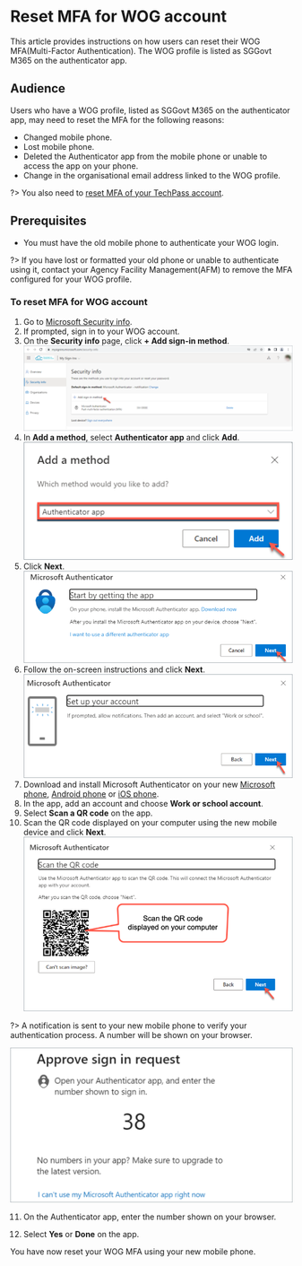 # Reset MFA for WOG account

This article provides instructions on how users can reset their WOG MFA(Multi-Factor Authentication). The WOG profile is listed as SGGovt M365 on the authenticator app. 

## Audience

Users who have a WOG profile, listed as SGGovt M365 on the authenticator app, may need to reset the MFA for the following reasons:

- Changed mobile phone.
- Lost mobile phone.
- Deleted the Authenticator app from the mobile phone or unable to access the app on your phone.
- Change in the organisational email address linked to the WOG profile.

?> You also need to [reset MFA of your TechPass account](reset-security-verification-for-wog-account).

## Prerequisites

- You must have the old mobile phone to authenticate your WOG login.

?> If you have lost or formatted your old phone or unable to authenticate using it, contact your Agency Facility Management(AFM) to remove the MFA configured for your WOG profile.

### To reset MFA for WOG account

1. Go to [Microsoft Security info](https://mysignins.microsoft.com/security-info).
2. If prompted, sign in to your WOG account.
3. On the **Security info** page, click **+ Add sign-in method**.
![add-sign-in-method](assets/images/reset-techpass-mfa-vendor/add-sign-in-method.png)
4. In **Add a method**, select **Authenticator app** and click **Add**.
![add-auth-method](assets/images/reset-techpass-mfa-vendor/add-method.png)
5. Click **Next**.
![install-auth-method](assets/images/reset-techpass-mfa-vendor/install-auth-app.png)
6. Follow the on-screen instructions and click **Next**.
![keep-your-account-secure-next](assets/images/onboarding/po-non-se/keep-your-account-secure-next.png)
7. Download and install Microsoft Authenticator on your new [Microsoft phone](https://www.microsoft.com/en-sg/store/apps/windows-phone), [Android phone](https://play.google.com/store/apps?hl=en&amp;gl=US) or [iOS phone](https://www.apple.com/app-store/).
8. In the app, add an account and choose **Work or school account**.
9. Select **Scan a QR code** on the app.
10. Scan the QR code displayed on your computer using the new mobile device and click **Next**.
![scan-qr-code](assets/images/security-verification-for-wog/reset-wog-mfa/scan-qr-code.png)

  ?> A notification is sent to your new mobile phone to verify your authentication process. A number will be shown on your browser.

![mfa](assets/images/onboarding/po-non-se/mfa-number-displayed-on-screen.png)

11. On the Authenticator app, enter the number shown on your browser.

12. Select **Yes** or **Done** on the app.

You have now reset your WOG MFA using your new mobile phone.
